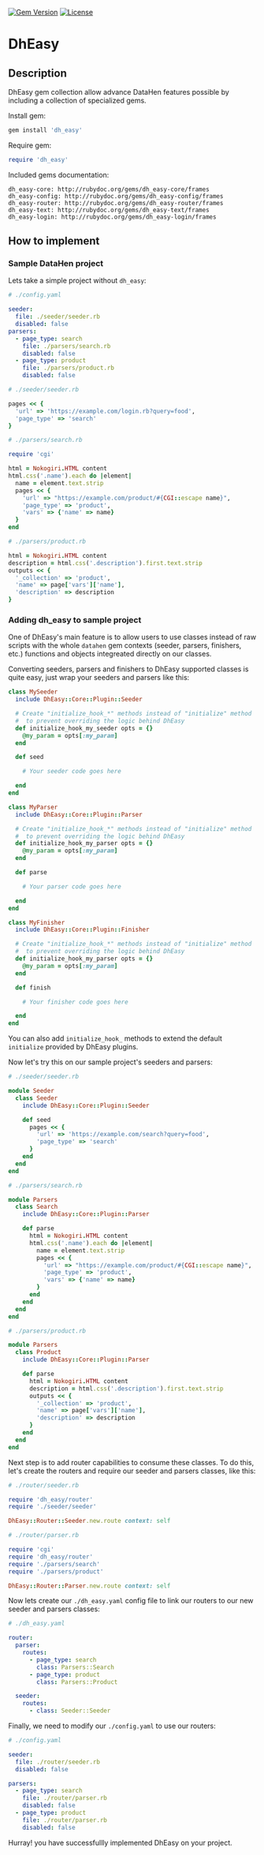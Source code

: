 [![Gem Version](https://badge.fury.io/rb/dh_easy.svg)](http://github.com/DataHenOfficial/dh_easy/releases)
[![License](http://img.shields.io/badge/license-MIT-yellowgreen.svg)](#license)

# DhEasy
## Description

DhEasy gem collection allow advance DataHen features possible by including a collection of specialized gems.

Install gem:
```ruby
gem install 'dh_easy'
```

Require gem:
```ruby
require 'dh_easy'
```

Included gems documentation:
```
dh_easy-core: http://rubydoc.org/gems/dh_easy-core/frames
dh_easy-config: http://rubydoc.org/gems/dh_easy-config/frames
dh_easy-router: http://rubydoc.org/gems/dh_easy-router/frames
dh_easy-text: http://rubydoc.org/gems/dh_easy-text/frames
dh_easy-login: http://rubydoc.org/gems/dh_easy-login/frames
```

## How to implement

### Sample DataHen project

Lets take a simple project without `dh_easy`:

```yaml
# ./config.yaml

seeder:
  file: ./seeder/seeder.rb
  disabled: false
parsers:
  - page_type: search
    file: ./parsers/search.rb
    disabled: false
  - page_type: product
    file: ./parsers/product.rb
    disabled: false
```

```ruby
# ./seeder/seeder.rb

pages << {
  'url' => 'https://example.com/login.rb?query=food',
  'page_type' => 'search'
}
```

```ruby
# ./parsers/search.rb

require 'cgi'

html = Nokogiri.HTML content
html.css('.name').each do |element|
  name = element.text.strip
  pages << {
    'url' => "https://example.com/product/#{CGI::escape name}",
    'page_type' => 'product',
    'vars' => {'name' => name}
  }
end
```

```ruby
# ./parsers/product.rb

html = Nokogiri.HTML content
description = html.css('.description').first.text.strip
outputs << {
  '_collection' => 'product',
  'name' => page['vars']['name'],
  'description' => description
}
```

### Adding dh_easy to sample project

One of DhEasy's main feature is to allow users to use classes instead of raw scripts with the whole `datahen` gem contexts (seeder, parsers, finishers, etc.) functions and objects integreated directly on our classes.

Converting seeders, parsers and finishers to DhEasy supported classes is quite easy, just wrap your seeders and parsers like this:

```ruby
class MySeeder
  include DhEasy::Core::Plugin::Seeder

  # Create "initialize_hook_*" methods instead of "initialize" method
  #  to prevent overriding the logic behind DhEasy
  def initialize_hook_my_seeder opts = {}
    @my_param = opts[:my_param]
  end

  def seed

    # Your seeder code goes here

  end
end
```

```ruby
class MyParser
  include DhEasy::Core::Plugin::Parser

  # Create "initialize_hook_*" methods instead of "initialize" method
  #  to prevent overriding the logic behind DhEasy
  def initialize_hook_my_parser opts = {}
    @my_param = opts[:my_param]
  end

  def parse

    # Your parser code goes here

  end
end
```

```ruby
class MyFinisher
  include DhEasy::Core::Plugin::Finisher

  # Create "initialize_hook_*" methods instead of "initialize" method
  #  to prevent overriding the logic behind DhEasy
  def initialize_hook_my_parser opts = {}
    @my_param = opts[:my_param]
  end

  def finish

    # Your finisher code goes here

  end
end
```

You can also add `initialize_hook_` methods to extend the default `initialize` provided by DhEasy plugins.

Now let's try this on our sample project's seeders and parsers:

```ruby
# ./seeder/seeder.rb

module Seeder
  class Seeder
    include DhEasy::Core::Plugin::Seeder

    def seed
      pages << {
        'url' => 'https://example.com/search?query=food',
        'page_type' => 'search'
      }
    end
  end
end
```

```ruby
# ./parsers/search.rb

module Parsers
  class Search
    include DhEasy::Core::Plugin::Parser

    def parse
      html = Nokogiri.HTML content
      html.css('.name').each do |element|
        name = element.text.strip
        pages << {
          'url' => "https://example.com/product/#{CGI::escape name}",
          'page_type' => 'product',
          'vars' => {'name' => name}
        }
      end
    end
  end
end
```

```ruby
# ./parsers/product.rb

module Parsers
  class Product
    include DhEasy::Core::Plugin::Parser

    def parse
      html = Nokogiri.HTML content
      description = html.css('.description').first.text.strip
      outputs << {
        '_collection' => 'product',
        'name' => page['vars']['name'],
        'description' => description
      }
    end
  end
end
```

Next step is to add router capabilities to consume these classes. To do this, let's create the routers and require our seeder and parsers classes, like this:

```ruby
# ./router/seeder.rb

require 'dh_easy/router'
require './seeder/seeder'

DhEasy::Router::Seeder.new.route context: self
```

```ruby
# ./router/parser.rb

require 'cgi'
require 'dh_easy/router'
require './parsers/search'
require './parsers/product'

DhEasy::Router::Parser.new.route context: self
```

Now lets create our `./dh_easy.yaml` config file to link our routers to our new seeder and parsers classes:

```yaml
# ./dh_easy.yaml

router:
  parser:
    routes:
      - page_type: search
        class: Parsers::Search
      - page_type: product
        class: Parsers::Product

  seeder:
    routes:
      - class: Seeder::Seeder
```

Finally, we need to modify our `./config.yaml` to use our routers:

```yaml
# ./config.yaml

seeder:
  file: ./router/seeder.rb
  disabled: false

parsers:
  - page_type: search
    file: ./router/parser.rb
    disabled: false
  - page_type: product
    file: ./router/parser.rb
    disabled: false
```

Hurray! you have successfullly implemented DhEasy on your project.
